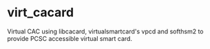 # virt_cacard
Virtual CAC using libcacard, virtualsmartcard's vpcd and softhsm2 to provide PCSC accessible virtual smart card.
